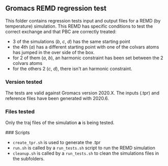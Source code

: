 ## Gromacs REMD regression test

This folder contains regression tests input and output files for a REMD (by temperature) simulation.
This REMD has specific conditions to test the correct exchange and that PBC are correctly treated:
  - 3 of the simulations (*b*, *c*, *d*) has the same starting point
  - the 4th (*a*) has a different starting point with one of the colvars atoms has jumped in the over side of the box.
  - for 2 of them (*a*, *b*), an harmonic constraint has been set between the 2 colvars atoms
  - for the others 2 (*c*, *d*), there isn't an harmonic constraint.


### Version tested

The tests are valid against Gromacs version 2020.X. The inputs (.tpr) and reference files have been generated with 2020.6.


### Files tested

Only the traj files of the simulation **a** is being tested.


### Scripts

  - `create_tpr.sh` is used to generate the .tpr
  - `run.sh` is called by a `run_tests.sh` script to run the REMD simulation
  - `cleanup.sh` is called by a `run_tests.sh` to clean the simulations files in the subfolders.
